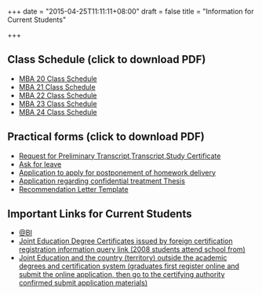 +++
date = "2015-04-25T11:11:11+08:00"
draft = false
title = "Information for Current Students"

+++
<div class="row">
  <div class="col-sm-6">
    <div class='page-header page-header-with-icon'>
      <i class='fa fa-file-o'></i>
      <h2>Class Schedule (click to download PDF)</h2>
    </div>
    <div>
      <ul>
        <li><a href="#">MBA 20 Class Schedule</a>
        </li>
        <li><a href="#">MBA 21 Class Schedule</a>
        </li>
        <li><a href="#">MBA 22 Class Schedule</a>
        </li>
        <li><a href="#">MBA 23 Class Schedule</a>
        </li>
        <li><a href="#">MBA 24 Class Schedule</a>
        </li>
      </ul>
    </div>
  </div>
  <div class="col-sm-6">
    <div class='page-header page-header-with-icon'>
      <i class='fa fa-file-o'></i>
      <h2>Practical forms (click to download PDF)</h2>
    </div>
    <div>
      <ul>
        <li><a href="#">Request for Preliminary Transcript,Transcript,Study Certificate</a>
        </li>
        <li><a href="#">Ask for leave</a>
        </li>
        <li><a href="#">Application to apply for postponement of homework delivery</a>
        </li>
        <li><a href="#">Application regarding confidential treatment Thesis</a>
        </li>
        <li><a href="#">Recommendation Letter Template</a>
        </li>
      </ul>
    </div>
  </div>
</div>
<div class="row">
  <div class="col-sm-8 col-sm-offset-2">
    <div class='page-header page-header-with-icon'>
      <i class='fa fa-link'></i>
      <h2>Important Links for Current Students</h2>
    </div>
    <div>
      <ul>
        <li><a href="https://at.bi.no/EN/Pages/Home.aspx">@BI</a>
        </li>
        <li><a href="http://www.crs.jsj.edu.cn/index.php/default/news/index/21">Joint Education Degree Certificates issued by foreign certification registration information query link (2008 students attend school from)</a>
        </li>
        <li><a href="http://renzheng-hzbx.cscse.edu.cn/Login.aspx?r=f">Joint Education and the country (territory) outside the academic degrees and certification system (graduates first register online and submit the online application, then go to the certifying authority confirmed submit application materials)</a>
        </li>
      </ul>
    </div>
  </div>
</div>